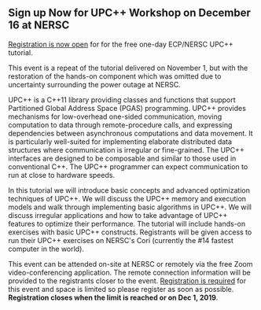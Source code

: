 ## Sign up Now for UPC++ Workshop on December 16 at NERSC

[Registration is now open](https://www.eventbrite.com/e/ecpnersc-upc-tutorial-tickets-80937832235) for
for the free one-day ECP/NERSC UPC++ tutorial.

This event is a repeat of the tutorial delivered on November 1, but with the 
restoration of the hands-on component which was omitted due to uncertainty 
surrounding the power outage at NERSC.

UPC++ is a C++11 library providing classes and functions that support
Partitioned Global Address Space (PGAS) programming. UPC++ provides mechanisms
for low-overhead one-sided communication, moving computation to data through
remote-procedure calls, and expressing dependencies between asynchronous
computations and data movement. It is particularly well-suited for implementing
elaborate distributed data structures where communication is irregular or
fine-grained. The UPC++ interfaces are designed to be composable and similar to
those used in conventional C++. The UPC++ programmer can expect communication to
run at close to hardware speeds.

In this tutorial we will introduce basic concepts and advanced optimization
techniques of UPC++. We will discuss the UPC++ memory and execution models and
walk through implementing basic algorithms in UPC++. We will discuss irregular
applications and how to take advantage of UPC++ features to optimize their
performance.  The tutorial will include hands-on exercises with basic UPC++
constructs. Registrants will be given access to run their UPC++ exercises on
NERSC's Cori (currently the #14 fastest computer in the world).

This event can be attended on-site at NERSC or remotely via the free Zoom
video-conferencing application. The remote connection information will be
provided to the registrants closer to the event. 
[Registration is required](https://www.eventbrite.com/e/ecpnersc-upc-tutorial-tickets-80937832235) for
this event and space is limited so please register as soon as possible.
**Registration closes when the limit is reached or on Dec 1, 2019**.


